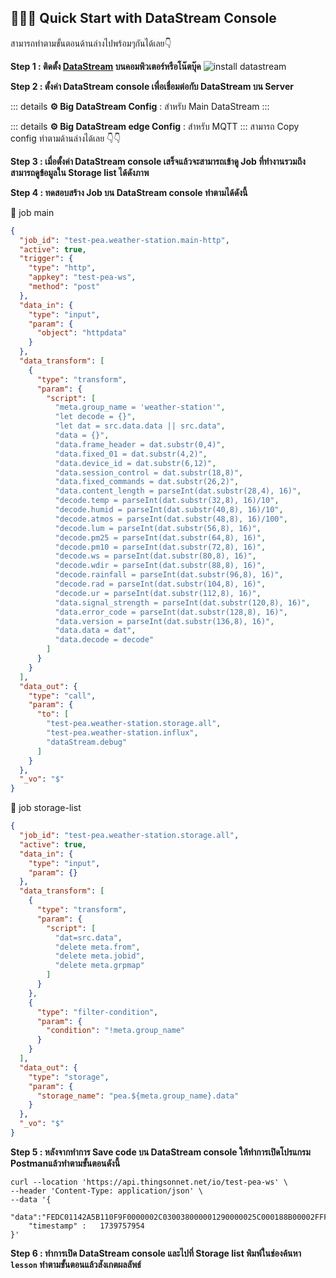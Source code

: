 ## 🧑🏻‍💻 Quick Start with DataStream Console
สามารถทำตามขั้นตอนด้านล่างไปพร้อมๆกันได้เลย👇

**Step 1 : ติดตั้ง [DataStream](http://iot.thingsonnet.net/s/hQ6L2YB02cbJnWh) บนคอมพิวเตอร์หรือโน๊ตบุ๊ค**
![install datastream](/installdatastream.gif)
<!-- <img src="/n8n.png" alt="คำอธิบาย" width="300" class="my-image" /> -->

**Step 2 : ตั้งค่า DataStream console เพื่อเชื่อมต่อกับ DataStream บน Server**

::: details  **⚙️ Big DataStream Config** : สำหรับ Main DataStream
<cc 
  title="Setting"
  :fields="[
    { label: 'Profile name', value: 'thors', suggestion: '(แนะนำ)' },
    { label: 'Control API', value: 'http://192.168.1.100:8080/control' },
    { label: 'Storage API', value: 'http://192.168.1.100:9000/storage' },
    { label: 'Token', value: 'A1B2-C3D4-E5F6-G7H8-I9J0', secret: true },
    { label: 'API Version', value: 'v1.2+' }
  ]" 
/>
:::

::: details **⚙️ Big DataStream edge Config** : สำหรับ MQTT
<cc 
  title="Setting"
  :fields="[
    { label: 'Profile name', value: 'thors-edge', suggestion: '(แนะนำ)' },
    { label: 'Control API', value: 'http://192.168.1.100:8080/control' },
    { label: 'Storage API', value: 'http://192.168.1.100:9000/storage' },
    { label: 'Token', value: 'A1B2-C3D4-E5F6-G7H8-I9J0', secret: true },
    { label: 'API Version', value: 'v1.2+' }
  ]" 
/>
:::
สามารถ Copy config ทำตามด้านล่างได้เลย 👇👇

**Step 3 : เมื่อตั้งค่า DataStream console เสร็จแล้วจะสามารถเข้าดู Job ที่ทำงานรวมถึงสามารถดูข้อมูลใน Storage list ได้ดังภาพ**
	

**Step 4 : ทดสอบสร้าง Job บน DataStream console ทำตามได้ดังนี้**  

📄 job main 
```json 
{
  "job_id": "test-pea.weather-station.main-http",
  "active": true,
  "trigger": {
    "type": "http",
    "appkey": "test-pea-ws",
    "method": "post"
  },
  "data_in": {
    "type": "input",
    "param": {
      "object": "httpdata"
    }
  },
  "data_transform": [
    {
      "type": "transform",
      "param": {
        "script": [
          "meta.group_name = 'weather-station'",
          "let decode = {}",
          "let dat = src.data.data || src.data",
          "data = {}",
          "data.frame_header = dat.substr(0,4)",
          "data.fixed_01 = dat.substr(4,2)",
          "data.device_id = dat.substr(6,12)",
          "data.session_control = dat.substr(18,8)",
          "data.fixed_commands = dat.substr(26,2)",
          "data.content_length = parseInt(dat.substr(28,4), 16)",
          "decode.temp = parseInt(dat.substr(32,8), 16)/10",
          "decode.humid = parseInt(dat.substr(40,8), 16)/10",
          "decode.atmos = parseInt(dat.substr(48,8), 16)/100",
          "decode.lum = parseInt(dat.substr(56,8), 16)",
          "decode.pm25 = parseInt(dat.substr(64,8), 16)",
          "decode.pm10 = parseInt(dat.substr(72,8), 16)",
          "decode.ws = parseInt(dat.substr(80,8), 16)",
          "decode.wdir = parseInt(dat.substr(88,8), 16)",
          "decode.rainfall = parseInt(dat.substr(96,8), 16)",
          "decode.rad = parseInt(dat.substr(104,8), 16)",
          "decode.ur = parseInt(dat.substr(112,8), 16)",
          "data.signal_strength = parseInt(dat.substr(120,8), 16)",
          "data.error_code = parseInt(dat.substr(128,8), 16)",
          "data.version = parseInt(dat.substr(136,8), 16)",
          "data.data = dat",
          "data.decode = decode"
        ]
      }
    }
  ],
  "data_out": {
    "type": "call",
    "param": {
      "to": [
        "test-pea.weather-station.storage.all",
        "test-pea.weather-station.influx",
        "dataStream.debug"
      ]
    }
  },
  "_vo": "$"
}
```

📄 job storage-list
```json
{
  "job_id": "test-pea.weather-station.storage.all",
  "active": true,
  "data_in": {
    "type": "input",
    "param": {}
  },
  "data_transform": [
    {
      "type": "transform",
      "param": {
        "script": [
          "dat=src.data",
          "delete meta.from",
          "delete meta.jobid",
          "delete meta.grpmap"
        ]
      }
    },
    {
      "type": "filter-condition",
      "param": {
        "condition": "!meta.group_name"
      }
    }
  ],
  "data_out": {
    "type": "storage",
    "param": {
      "storage_name": "pea.${meta.group_name}.data"
    }
  },
  "_vo": "$"
}
```
 
**Step 5 : หลังจากทำการ Save code บน DataStream console ให้ทำการเปิดโปรแกรม Postmanแล้วทำตามขั้นตอนดังนี้**

```cURL
curl --location 'https://api.thingsonnet.net/io/test-pea-ws' \
--header 'Content-Type: application/json' \
--data '{
    "data":"FEDC01142A5B110F9F0000002C030038000001290000025C000188B00002FFFD000000300000004400000000000000000000000000000000000000000000001B000000000000007500",
    "timestamp"	:	1739757954
}'
```

**Step 6 : ทำการเปิด DataStream console และไปที่ Storage list พิมพ์ในช่องค้นหา `lesson` ทำตามขั้นตอนแล้วสังเกตผลลัพธ์**

<ActionButtons :buttons="[
  { theme: 'brand', text: 'Json job config', link: '/datastream_page/datastream' },
  { theme: 'alt', text: 'DataStream with MQTT', link: '/' },
  { theme: 'alt', text: 'DataStream with Sigfox', link: '/datastream_page/datastream' }
]" />
